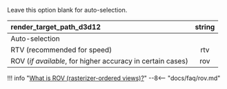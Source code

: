 Leave this option blank for auto-selection.

|**render_target_path_d3d12**                               |**string**|
|:----------------------------------------------------------|:--------:|
| Auto-selection                                            |          |
| RTV (recommended for speed)                               |  rtv     |
| ROV (*if available*, for higher accuracy in certain cases)|  rov     |

!!! info "[What is ROV (rasterizer-ordered views)?](https://ainex-project.github.io/wiki/faq/rov/)"
    --8<-- "docs/faq/rov.md"
